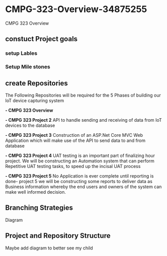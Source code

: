 # CMPG-323-Overview-34875255
CMPG 323 Overview

## constuct Project goals

### setup Lables


### Setup Mile stones

## create Repositories
The Following Repositories will be required for the 5 Phases of building our IoT device capturing system

**- CMPG 323 Overview**

**- CMPG 323 Project 2** API to handle sending and receiving of data from IoT devices to the database

**- CMPG 323 Project 3** Construction of an ASP.Net Core MVC Web Application which will make use of the API to send data to and   from database

**- CMPG 323 Project 4** UAT testing is an important part of finalizing hour project. We will be constructing an Automation system that can perform Repetitive UAT testing tasks, to speed up the incisal UAT process
  
**- CMPG 323 Project 5** No Application is ever complete until reporting is done- project 5 we will be constructing some reports to deliver data as Business information whereby the end users and owners of the system can make well informed decision.

## Branching Strategies
Diagram



## Project and Repository Structure
Maybe add diagram to better see my child


